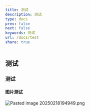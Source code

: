 ```yaml
---
title: 测试
description: 测试
type: docs
prev: false
next: false
keywords: 测试
url: /docs/test
share: true
---
```

## 测试


### 测试


#### 图片测试

![Pasted image 20250218194949.png](Pasted%20image%2020250218194949.png)








